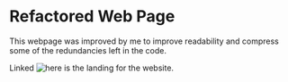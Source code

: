 # Refactored Web Page

This webpage was improved by me to improve readability and compress some of the
redundancies left in the code.

Linked ![here](assets/images/webpage-landing.png) is the landing for the website.
